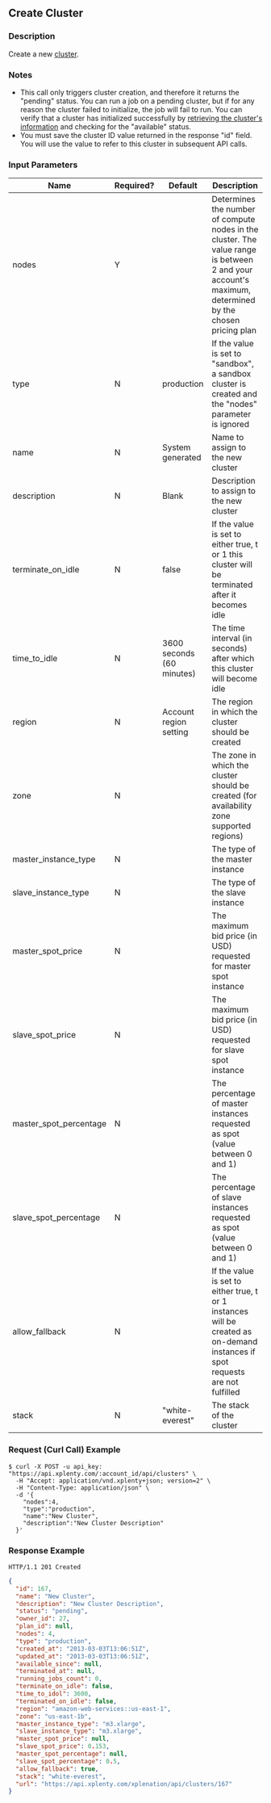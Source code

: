 ## Create Cluster

### Description
Create a new [cluster](https://github.com/xplenty/xplenty-api-doc-v2/blob/master/resources/cluster.md).

### Notes
* This call only triggers cluster creation, and therefore it returns the "pending" status. You can run a job on a pending cluster, but if for any reason the cluster failed to initialize, the job will fail to run.
You can verify that a cluster has initialized successfully by [retrieving the cluster's information](https://github.com/xplenty/xplenty-api-doc-v2/blob/master/sections/get-cluster-information.md) and checking for the "available" status.
* You must save the cluster ID value returned in the response "id" field. You will use the value to refer to this cluster in subsequent API calls.

### Input Parameters
|Name|Required?|    Default|Description|
|----|---------|    -------|-----------|
|nodes|Y| |Determines the number of compute nodes in the cluster. The value range is between 2 and your account's maximum, determined by the chosen pricing plan|
type|N|production|If the value is set to "sandbox", a sandbox cluster is created and the "nodes" parameter is ignored
name|N|System generated|Name to assign to the new cluster
description|N|Blank|Description to assign to the new cluster
terminate_on_idle|N|false|If the value is set to either true, t or 1 this cluster will be terminated after it becomes idle
time_to_idle|N|3600 seconds (60 minutes)|The time interval (in seconds) after which this cluster will become idle
region|N|Account region setting|The region in which the cluster should be created|
zone|N||The zone in which the cluster should be created (for availability zone supported regions)|
master_instance_type|N||The type of the master instance|
slave_instance_type|N||The type of the slave instance|
master_spot_price|N||The maximum bid price (in USD) requested for master spot instance|
slave_spot_price|N||The maximum bid price (in USD) requested for slave spot instance|
master_spot_percentage|N||The percentage of master instances requested as spot (value between 0 and 1)|
slave_spot_percentage|N||The percentage of slave instances requested as spot (value between 0 and 1)|
allow_fallback|N||If the value is set to either true, t or 1 instances will be created as on-demand instances if spot requests are not fulfilled|
stack|N|"white-everest"|The stack of the cluster|

### Request (Curl Call) Example
```shell
$ curl -X POST -u api_key: "https://api.xplenty.com/:account_id/api/clusters" \
  -H "Accept: application/vnd.xplenty+json; version=2" \
  -H "Content-Type: application/json" \
  -d '{
    "nodes":4,
    "type":"production",
    "name":"New Cluster",
    "description":"New Cluster Description"
  }'
```

### Response Example
```HTTP
HTTP/1.1 201 Created
```

```json
{
  "id": 167,
  "name": "New Cluster",
  "description": "New Cluster Description",
  "status": "pending",
  "owner_id": 27,
  "plan_id": null,
  "nodes": 4,
  "type": "production",
  "created_at": "2013-03-03T13:06:51Z",
  "updated_at": "2013-03-03T13:06:51Z",
  "available_since": null,
  "terminated_at": null,
  "running_jobs_count": 0,
  "terminate_on_idle": false,
  "time_to_idol": 3600,
  "terminated_on_idle": false,
  "region": "amazon-web-services::us-east-1",
  "zone": "us-east-1b",
  "master_instance_type": "m3.xlarge",
  "slave_instance_type": "m3.xlarge",
  "master_spot_price": null,
  "slave_spot_price": 0.153,
  "master_spot_percentage": null,
  "slave_spot_percentage": 0.5,
  "allow_fallback": true,
  "stack": "white-everest",
  "url": "https://api.xplenty.com/xplenation/api/clusters/167"
}
```
